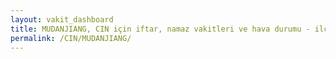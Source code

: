 ```yaml
---
layout: vakit_dashboard
title: MUDANJIANG, CIN için iftar, namaz vakitleri ve hava durumu - ilçe/eyalet seç
permalink: /CIN/MUDANJIANG/
---
```


<script type="text/javascript">
  var GLOBAL_COUNTRY = 'CIN';
  var GLOBAL_CITY = 'MUDANJIANG';
  var GLOBAL_STATE = '';
  var lat = 72;
  var lon = 21;
</script>
